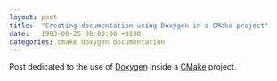 ```yaml
---
layout: post
title:  "Creating documentation using Doxygen in a CMake project"
date:   1993-08-25 08:00:00 +0100
categories: cmake doxygen documentation
---
```


Post dedicated to the use of [Doxygen](https://www.doxygen.nl/index.html)
inside a [CMake](https://cmake.org/) project.
